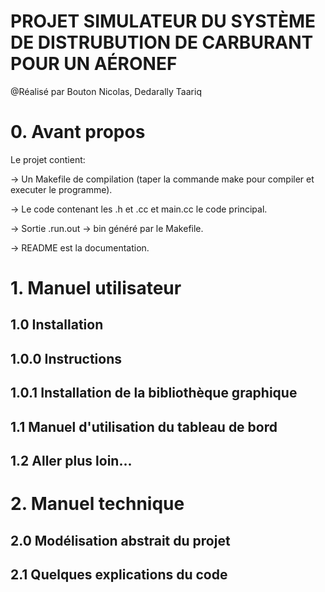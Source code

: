 # PROJET SIMULATEUR DU SYSTÈME DE DISTRUBUTION DE CARBURANT POUR UN AÉRONEF

@Réalisé par Bouton Nicolas, Dedarally Taariq

# 0. Avant propos
Le projet contient:

-> Un Makefile de compilation (taper la commande make pour compiler et executer le programme).

-> Le code contenant les .h et .cc et main.cc le code principal.

-> Sortie .run.out -> bin généré par le Makefile.

-> README est la documentation.

# 1. Manuel utilisateur

## 1.0 Installation 

## 1.0.0 Instructions 

## 1.0.1 Installation de la bibliothèque graphique 

## 1.1 Manuel d'utilisation du tableau de bord

## 1.2 Aller plus loin... 

# 2. Manuel technique

## 2.0 Modélisation abstrait du projet 

## 2.1 Quelques explications du code

